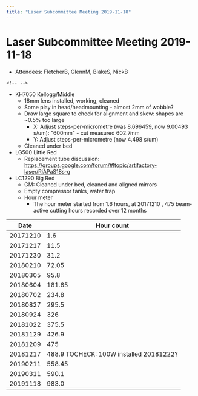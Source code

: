 ```yaml
---
title: "Laser Subcommittee Meeting 2019-11-18"
---
```

# Laser Subcommittee Meeting 2019-11-18

-   Attendees: FletcherB, GlennM, BlakeS, NickB

```{=html}
<!-- -->
```
-   KH7050 Kellogg/Middle
    -   18mm lens installed, working, cleaned
    -   Some play in head/headmounting - almost 2mm of wobble?
    -   Draw large square to check for alignment and skew: shapes are \~0.5% too large
        -   X: Adjust steps-per-micrometre (was 8.696459, now 9.00493 s/um): "600mm" - cut measured 602.7mm
        -   Y: Adjust steps-per-micrometre (now 4.498 s/um)
    -   Cleaned under bed
-   LG500 Little Red
    -   Replacement tube discussion: <https://groups.google.com/forum/#!topic/artifactory-laser/RiAPaS18s-g>
-   LC1290 Big Red
    -   GM: Cleaned under bed, cleaned and aligned mirrors
    -   Empty compressor tanks, water trap
    -   Hour meter
        -   The hour meter started from 1.6 hours, at 20171210 , 475 beam-active cutting hours recorded over 12 months

| Date     | Hour count                              |
|----------|-----------------------------------------|
| 20171210 | 1.6                                     |
| 20171217 | 11.5                                    |
| 20171230 | 31.2                                    |
| 20180210 | 72.05                                   |
| 20180305 | 95.8                                    |
| 20180604 | 181.65                                  |
| 20180702 | 234.8                                   |
| 20180827 | 295.5                                   |
| 20180924 | 326                                     |
| 20181022 | 375.5                                   |
| 20181129 | 426.9                                   |
| 20181209 | 475                                     |
| 20181217 | 488.9 TOCHECK: 100W installed 20181222? |
| 20190211 | 558.45                                  |
| 20190311 | 590.1                                   |
| 20191118 | 983.0                                   |

